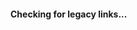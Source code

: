 #### Checking for legacy links...
<script>newlink=window.location.pathname;document.title='Checking for legacy links…';if(newlink.split('/')[1]=='content'){newlink=newlink.replace('/content','')}if(newlink.split('/')[1]=='mcpedl'){newlink=newlink.replace('/mcpedl','')}if(newlink.split('/')[1]=='minecraft'){newlink=newlink.replace('/minecraft','')}if(newlink.split('/')[1]=='image'){newlink=newlink.replace('/image','/assets/images')}if(newlink.split('/')[1]=='Versions'){newlink=newlink.replace('Versions','versions')};if(newlink.split('/')[1]=='KeeCapes'){newlink=newlink.replace('KeeCapes','keecapes')};if(isNaN(newlink.split('/')[1])==false){if(newlink.split('/')[2]){newlink=newlink.replace('/'+newlink.split('/')[1],'')+'/'+newlink.split('/')[1]}else{newlink=newlink.replace('/'+newlink.split('/')[1],'')}};
if(newlink.split('/')[1].split('.')[1]){newlink=newlink.replace(newlink.split('/')[1],newlink.split('/')[1].split('.')[0])};if(newlink.split('/')[1]=='PanoramaSwitcher'){newlink=newlink.replace('PanoramaSwitcher','panorama-switcher')}if(newlink.split('/')[1]=='StoreSwitcher'){newlink=newlink.replace('StoreSwitcher','store-switcher')}if(newlink!==window.location.pathname){window.location.pathname=newlink};document.title=`Couldn't find this page`;document.getElementById('checking-for-legacy-links').textContent=`We've searched through our legacy links and still couldn't find this page, if you believe this is an error, please try again later, or go back to the home page and search for the content you're looking for.`</script>

